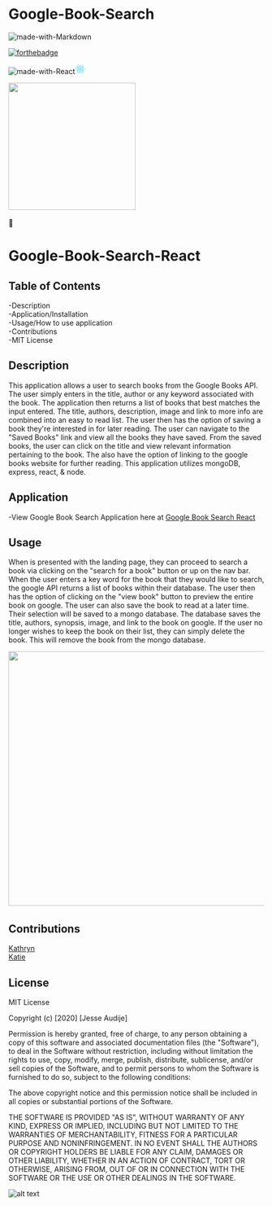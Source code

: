 # Google-Book-Search

![made-with-Markdown](https://img.shields.io/badge/Made%20with-Markdown-1f425f.svg)

[![forthebadge](https://forthebadge.com/images/badges/made-with-javascript.svg)](https://forthebadge.com)

![made-with-React](https://img.shields.io/badge/Made%20with-React-blue.svg)<img src="logo192.png" width="20" height="20">

<img src="https://cfvod.kaltura.com/p/1926081/sp/192608100/thumbnail/entry_id/0_tsk1birp/version/100002/width/372/height/209" width="250" height="250">

:100:

# Google-Book-Search-React

## Table of Contents

-Description\
-Application/Installation\
-Usage/How to use application\
-Contributions\
-MIT License

## Description

This application allows a user to search books from the Google Books API. The user simply enters in the title, author or any keyword associated with the book. The application then returns a list of books that best matches the input entered. The title, authors, description, image and link to more info are combined into an easy to read list. The user then has the option of saving a book they're interested in for later reading. The user can navigate to the "Saved Books" link and view all the books they have saved. From the saved books, the user can click on the title and view relevant information pertaining to the book. The also have the option of linking to the google books website for further reading. This application utilizes mongoDB, express, react, & node.

## Application

-View Google Book Search Application here at [Google Book Search React](https://google-book-search-reactify.herokuapp.com/)

## Usage

When is presented with the landing page, they can proceed to search a book via clicking on the "search for a book" button or up on the nav bar. When the user enters a key word for the book that they would like to search, the google API returns a list of books within their database. The user then has the option of clicking on the "view book" button to preview the entire book on google. The user can also save the book to read at a later time. Their selection will be saved to a mongo database. The database saves the title, authors, synopsis, image, and link to the book on google. If the user no longer wishes to keep the book on their list, they can simply delete the book. This will remove the book from the mongo database. 

<img src="Google-Book-Search-Demo.gif" width="900" height="500">

## Contributions

[Kathryn](https://github.com/katgrace0808)\
[Katie](https://github.com/kaitekelly)

## License

MIT License

Copyright (c) [2020] [Jesse Audije]

Permission is hereby granted, free of charge, to any person obtaining a copy of this software and associated documentation files (the "Software"), to deal in the Software without restriction, including without limitation the rights to use, copy, modify, merge, publish, distribute, sublicense, and/or sell copies of the Software, and to permit persons to whom the Software is furnished to do so, subject to the following conditions:

The above copyright notice and this permission notice shall be included in all copies or substantial portions of the Software.

THE SOFTWARE IS PROVIDED "AS IS", WITHOUT WARRANTY OF ANY KIND, EXPRESS OR IMPLIED, INCLUDING BUT NOT LIMITED TO THE WARRANTIES OF MERCHANTABILITY, FITNESS FOR A PARTICULAR PURPOSE AND NONINFRINGEMENT. IN NO EVENT SHALL THE AUTHORS OR COPYRIGHT HOLDERS BE LIABLE FOR ANY CLAIM, DAMAGES OR OTHER LIABILITY, WHETHER IN AN ACTION OF CONTRACT, TORT OR OTHERWISE, ARISING FROM, OUT OF OR IN CONNECTION WITH THE SOFTWARE OR THE USE OR OTHER DEALINGS IN THE SOFTWARE.

![alt text](https://github.com/audijej.png)
